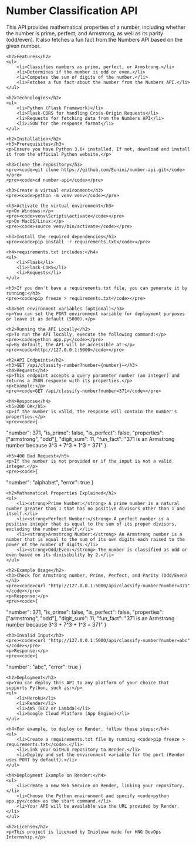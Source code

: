 <!DOCTYPE html>
<html lang="en">
<head>
    <meta charset="UTF-8">
    <meta name="viewport" content="width=device-width, initial-scale=1.0">
    <title>Number Classification API</title>
</head>
<body>
    <h1>Number Classification API</h1>
    <p>This API provides mathematical properties of a number, including whether the number is prime, perfect, and Armstrong, as well as its parity (odd/even). It also fetches a fun fact from the Numbers API based on the given number.</p>

    <h2>Features</h2>
    <ul>
        <li>Classifies numbers as prime, perfect, or Armstrong.</li>
        <li>Determines if the number is odd or even.</li>
        <li>Computes the sum of digits of the number.</li>
        <li>Fetches a fun fact about the number from the Numbers API.</li>
    </ul>

    <h2>Technologies</h2>
    <ul>
        <li>Python (Flask Framework)</li>
        <li>Flask-CORS for handling Cross-Origin Requests</li>
        <li>Requests for fetching data from the Numbers API</li>
        <li>JSON for the response format</li>
    </ul>

    <h2>Installation</h2>
    <h3>Prerequisites</h3>
    <p>Ensure you have Python 3.6+ installed. If not, download and install it from the official Python website.</p>

    <h3>Clone the repository</h3>
    <pre><code>git clone https://github.com/Eunini/number-api.git</code></pre>
    <pre><code>cd number-api</code></pre>

    <h3>Create a virtual environment</h3>
    <pre><code>python -m venv venv</code></pre>

    <h3>Activate the virtual environment</h3>
    <p>On Windows:</p>
    <pre><code>venv\Scripts\activate</code></pre>
    <p>On MacOS/Linux:</p>
    <pre><code>source venv/bin/activate</code></pre>

    <h3>Install the required dependencies</h3>
    <pre><code>pip install -r requirements.txt</code></pre>

    <h4>requirements.txt includes:</h4>
    <ul>
        <li>Flask</li>
        <li>Flask-CORS</li>
        <li>Requests</li>
    </ul>

    <h3>If you don't have a requirements.txt file, you can generate it by running:</h3>
    <pre><code>pip freeze > requirements.txt</code></pre>

    <h3>Set environment variables (optional)</h3>
    <p>You can set the PORT environment variable for deployment purposes or leave it as default (5000).</p>

    <h2>Running the API Locally</h2>
    <p>To run the API locally, execute the following command:</p>
    <pre><code>python app.py</code></pre>
    <p>By default, the API will be accessible at:</p>
    <pre><code>http://127.0.0.1:5000</code></pre>

    <h2>API Endpoints</h2>
    <h3>GET /api/classify-number?number={number}~</h3>
    <h4>Request</h4>
    <p>This endpoint accepts a query parameter number (an integer) and returns a JSON response with its properties.</p>
    <p>Example:</p>
    <pre><code>GET /api/classify-number?number=371</code></pre>

    <h4>Response</h4>
    <h5>200 OK</h5>
    <p>If the number is valid, the response will contain the number's properties.</p>
    <pre><code>{
  "number": 371,
  "is_prime": false,
  "is_perfect": false,
  "properties": ["armstrong", "odd"],
  "digit_sum": 11,
  "fun_fact": "371 is an Armstrong number because 3^3 + 7^3 + 1^3 = 371"
}</code></pre>

    <h5>400 Bad Request</h5>
    <p>If the number is not provided or if the input is not a valid integer.</p>
    <pre><code>{
  "number": "alphabet",
  "error": true
}</code></pre>

    <h2>Mathematical Properties Explained</h2>
    <ul>
        <li><strong>Prime Number:</strong> A prime number is a natural number greater than 1 that has no positive divisors other than 1 and itself.</li>
        <li><strong>Perfect Number:</strong> A perfect number is a positive integer that is equal to the sum of its proper divisors, excluding the number itself.</li>
        <li><strong>Armstrong Number:</strong> An Armstrong number is a number that is equal to the sum of its own digits each raised to the power of the number of digits.</li>
        <li><strong>Odd/Even:</strong> The number is classified as odd or even based on its divisibility by 2.</li>
    </ul>

    <h2>Example Usage</h2>
    <h3>Check for Armstrong number, Prime, Perfect, and Parity (Odd/Even)</h3>
    <pre><code>curl "http://127.0.0.1:5000/api/classify-number?number=371"</code></pre>
    <p>Response:</p>
    <pre><code>{
  "number": 371,
  "is_prime": false,
  "is_perfect": false,
  "properties": ["armstrong", "odd"],
  "digit_sum": 11,
  "fun_fact": "371 is an Armstrong number because 3^3 + 7^3 + 1^3 = 371"
}</code></pre>

    <h3>Invalid Input</h3>
    <pre><code>curl "http://127.0.0.1:5000/api/classify-number?number=abc"</code></pre>
    <p>Response:</p>
    <pre><code>{
  "number": "abc",
  "error": true
}</code></pre>

    <h2>Deployment</h2>
    <p>You can deploy this API to any platform of your choice that supports Python, such as:</p>
    <ul>
        <li>Heroku</li>
        <li>Render</li>
        <li>AWS (EC2 or Lambda)</li>
        <li>Google Cloud Platform (App Engine)</li>
    </ul>

    <h4>For example, to deploy on Render, follow these steps:</h4>
    <ul>
        <li>Create a requirements.txt file by running <code>pip freeze > requirements.txt</code>.</li>
        <li>Link your GitHub repository to Render.</li>
        <li>Deploy and set the environment variable for the port (Render uses PORT by default).</li>
    </ul>

    <h4>Deployment Example on Render:</h4>
    <ul>
        <li>Create a new Web Service on Render, linking your repository.</li>
        <li>Choose the Python environment and specify <code>python app.py</code> as the start command.</li>
        <li>Your API will be available via the URL provided by Render.</li>
    </ul>

    <h2>License</h2>
    <p>This project is licensed by Inioluwa made for HNG DevOps Internship.</p>
</body>
</html>
